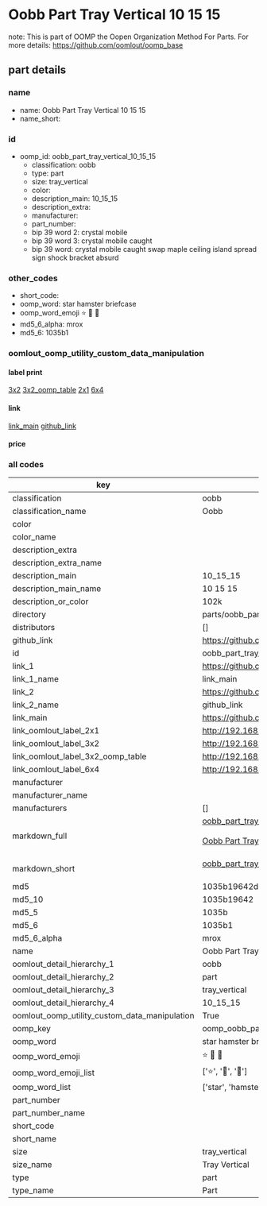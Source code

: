 # Oobb Part Tray Vertical 10 15 15  

note: This is part of OOMP the Oopen Organization Method For Parts. For more details: https://github.com/oomlout/oomp_base

##  part details





### name
* name: Oobb Part Tray Vertical 10 15 15
* name_short: 
### id
* oomp_id: oobb_part_tray_vertical_10_15_15
  * classification: oobb
  * type: part
  * size: tray_vertical
  * color: 
  * description_main: 10_15_15
  * description_extra: 
  * manufacturer: 
  * part_number: 
  * bip 39 word 2: crystal mobile
  * bip 39 word 3: crystal mobile caught
  * bip 39 word: crystal mobile caught swap maple ceiling island spread sign shock bracket absurd

### other_codes
* short_code: 
* oomp_word: star hamster briefcase
* oomp_word_emoji :star: :hamster: :briefcase:
* md5_6_alpha: mrox
* md5_6: 1035b1






### oomlout_oomp_utility_custom_data_manipulation
#### label print
[3x2](http://192.168.1.245:1112/?label=oomp%20mrox)
[3x2_oomp_table](http://192.168.1.107:1112/?label=oomp%20mrox)
[2x1](http://192.168.1.242:1112/?label=oomp%20mrox)
[6x4](http://192.168.1.55:1112/?label=oomp%20mrox)    

#### link

[link_main](https://github.com/oomlout/oomlout_oomp_current_version_messy/tree/main/parts/oobb_part_tray_vertical_10_15_15) [github_link](https://github.com/oomlout/oomlout_oomp_part_src/tree/main/parts/oobb_part_tray_vertical_10_15_15)                             

#### price







### all codes 
| key | value |  
| --- | --- |  
| classification | oobb |  
| classification_name | Oobb |  
| color |  |  
| color_name |  |  
| description_extra |  |  
| description_extra_name |  |  
| description_main | 10_15_15 |  
| description_main_name | 10 15 15 |  
| description_or_color | 102k |  
| directory | parts/oobb_part_tray_vertical_10_15_15 |  
| distributors | [] |  
| github_link | https://github.com/oomlout/oomlout_oomp_part_src/tree/main/parts/oobb_part_tray_vertical_10_15_15 |  
| id | oobb_part_tray_vertical_10_15_15 |  
| link_1 | https://github.com/oomlout/oomlout_oomp_current_version_messy/tree/main/parts/oobb_part_tray_vertical_10_15_15 |  
| link_1_name | link_main |  
| link_2 | https://github.com/oomlout/oomlout_oomp_part_src/tree/main/parts/oobb_part_tray_vertical_10_15_15 |  
| link_2_name | github_link |  
| link_main | https://github.com/oomlout/oomlout_oomp_current_version_messy/tree/main/parts/oobb_part_tray_vertical_10_15_15 |  
| link_oomlout_label_2x1 | http://192.168.1.242:1112/?label=oomp%20mrox |  
| link_oomlout_label_3x2 | http://192.168.1.245:1112/?label=oomp%20mrox |  
| link_oomlout_label_3x2_oomp_table | http://192.168.1.107:1112/?label=oomp%20mrox |  
| link_oomlout_label_6x4 | http://192.168.1.55:1112/?label=oomp%20mrox |  
| manufacturer |  |  
| manufacturer_name |  |  
| manufacturers | [] |  
| markdown_full | [oobb_part_tray_vertical_10_15_15](https://github.com/oomlout/oomlout_oomp_current_version_messy/tree/main/parts/oobb_part_tray_vertical_10_15_15)<br>[](https://github.com/oomlout/oomlout_oomp_current_version_messy/tree/main/parts/oobb_part_tray_vertical_10_15_15)<br>[Oobb Part Tray Vertical 10 15 15](https://github.com/oomlout/oomlout_oomp_current_version_messy/tree/main/parts/oobb_part_tray_vertical_10_15_15)<br><br> |  
| markdown_short | [oobb_part_tray_vertical_10_15_15](https://github.com/oomlout/oomlout_oomp_current_version_messy/tree/main/parts/oobb_part_tray_vertical_10_15_15)<br><br> |  
| md5 | 1035b19642d30ecc93c3cdb448e399aa |  
| md5_10 | 1035b19642 |  
| md5_5 | 1035b |  
| md5_6 | 1035b1 |  
| md5_6_alpha | mrox |  
| name | Oobb Part Tray Vertical 10 15 15 |  
| oomlout_detail_hierarchy_1 | oobb |  
| oomlout_detail_hierarchy_2 | part |  
| oomlout_detail_hierarchy_3 | tray_vertical |  
| oomlout_detail_hierarchy_4 | 10_15_15 |  
| oomlout_oomp_utility_custom_data_manipulation | True |  
| oomp_key | oomp_oobb_part_tray_vertical_10_15_15 |  
| oomp_word | star hamster briefcase |  
| oomp_word_emoji | :star: :hamster: :briefcase: |  
| oomp_word_emoji_list | [':star:', ':hamster:', ':briefcase:'] |  
| oomp_word_list | ['star', 'hamster', 'briefcase'] |  
| part_number |  |  
| part_number_name |  |  
| short_code |  |  
| short_name |  |  
| size | tray_vertical |  
| size_name | Tray Vertical |  
| type | part |  
| type_name | Part |  
